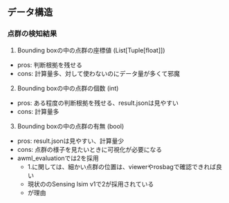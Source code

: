 ## データ構造
### 点群の検知結果

1. Bounding boxの中の点群の座標値 (List[Tuple[float]])
  - pros: 判断根拠を残せる
  - cons: 計算量多、対して使わないのにデータ量が多くて邪魔
2. Bounding boxの中の点群の個数 (int)
  - pros: ある程度の判断根拠を残せる、result.jsonは見やすい
  - cons: 計算量多
3. Bounding boxの中の点群の有無 (bool)
  - pros: result.jsonは見やすい、計算量少
  - cons: 点群の様子を見たいときに可視化が必要になる
- awml_evaluationでは2を採用
  - 1.に関しては、細かい点群の位置は、viewerやrosbagで確認できれば良い
  - 現状ののSensing lsim v1で2が採用されている
  - が理由
